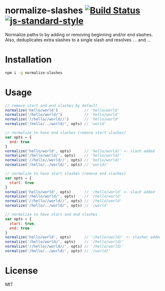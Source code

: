 # normalize-slashes [![Build Status](https://travis-ci.org/tjmehta/normalize-slashes.svg)](https://travis-ci.org/tjmehta/normalize-slashes) [![js-standard-style](https://img.shields.io/badge/code%20style-standard-brightgreen.svg?style=flat)](http://standardjs.com/)
Normalize paths to by adding or removing beginning and/or end slashes.
Also, deduplicates extra slashes to a single slash and resolves `..` and `.`.

# Installation
```bash
npm i -g normalize-slashes
```

# Usage
```js
// remove start and end slashes by default
normalize('hello/world')            // 'hello/world'
normalize('/hello/world/')          // 'hello/world'
normalize('//hello//world//')       // 'hello/world'
normalize('/hello/../world/', opts) // 'world'

// normalize to have end slashes (remove start slashes)
var opts = {
  end: true
}
normalize('hello/world', opts)      // 'hello/world/' <- slash added
normalize('/hello/world/', opts)    // 'hello/world/'
normalize('//hello//world//', opts) // 'hello/world/'
normalize('/hello/../world/', opts) // 'world/'

// normalize to have start slashes (remove end slashes)
var opts = {
  start: true
}
normalize('hello/world', opts)      // '/hello/world' <- slash added
normalize('/hello/world/', opts)    // '/hello/world'
normalize('//hello//world//', opts) // '/hello/world'
normalize('/hello/../world/', opts) // '/world'

// normalize to have start and end slashes
var opts = {
  start: true,
  end: true
}
normalize('hello/world', opts)      // '/hello/world/' <- slashes added
normalize('/hello/world/', opts)    // '/hello/world/'
normalize('//hello//world//', opts) // '/hello/world/'
normalize('/hello/../world/', opts) // '/world/'
```

# License
MIT
